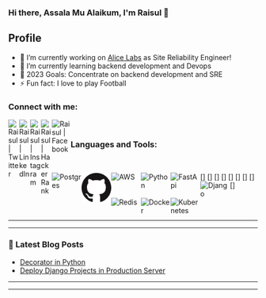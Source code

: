 ### Hi there, Assala Mu Alaikum, I'm Raisul 👋

## Profile
- 🔭 I’m currently working on  [Alice Labs][website] as  Site Reliability Engineer!
- 🌱 I’m currently learning backend development and Devops
- 🥅 2023 Goals: Concentrate on backend development and SRE
- ⚡ Fun fact: I love to  play Football

### Connect with me:

[<img align="left" alt="Raisul | Twitter" width="22px" src="https://cdn.jsdelivr.net/npm/simple-icons@v3/icons/twitter.svg" />][twitter]
[<img align="left" alt="Raisul | LinkedIn" width="22px" src="https://cdn.jsdelivr.net/npm/simple-icons@v3/icons/linkedin.svg" />][linkedin]
[<img align="left" alt="Raisul | Instagram" width="22px" src="https://cdn.jsdelivr.net/npm/simple-icons@v3/icons/instagram.svg" />][instagram]
[<img align="left" alt="Raisul | Hacker Rank" width="22px" src="https://upload.wikimedia.org/wikipedia/commons/4/40/HackerRank_Icon-1000px.png" />][HackerRank]
[<img align="left" alt="Raisul | Facebook" width="38px" src="https://cdn4.iconfinder.com/data/icons/social-icon-4/842/facebook-512.png" />][Facebook]

<br />

### Languages and Tools:
<br/>

[<img align="left" alt="Postgres" width="60px" src="https://upload.wikimedia.org/wikipedia/commons/b/ba/Database-postgres.svg"/>]
[<img align="left" alt="Git" width="60px" src="https://raw.githubusercontent.com/github/explore/78df643247d429f6cc873026c0622819ad797942/topics/github/github.png" />]
[<img align="left" alt="AWS" width="60px" src="https://imageio.forbes.com/specials-images/imageserve/61aff357a4c71fc225ab8ba7/AWS-logo/1960x0.jpg?format=jpg&width=960"/>]
[<img align="left" alt="Python" width="60px" src="https://www.pngitem.com/pimgs/m/159-1595877_python-logo-png-python-logo-transparent-png.png" />]
[<img align="left" alt="FastApi" width="60px" src="https://repository-images.githubusercontent.com/260928305/92388600-8d1c-11ea-9993-a726466b5099" />]
[<img align="left" alt="Django" width="60px" src="https://banner2.cleanpng.com/20180711/rtc/kisspng-django-web-development-web-framework-python-softwa-django-5b45d913f29027.4888902515313042119936.jpg" />]
[<img align="left" alt="Redis" width="60px" src="https://i0.wp.com/www.techrunnr.com/wp-content/uploads/2018/08/redisss.png?fit=308%2C260&ssl=1" />]
[<img align="left" alt="Docker" width="60px" src="https://www.padok.fr/hubfs/Imported_Blog_Media/docker-hub-hack-blog-banner-2.webp"/>]
[<img align="left" alt="Kubernetes" width="60px" src="https://assets-global.website-files.com/6207f5adfd8e615d3d70498b/6239e4bbc2afd66343a7bf78_Kubernetes%20-%20Comp%20Blue.png"/>]



<br />

<br />

---

---

### 📕 Latest Blog Posts
<!-- BLOG-POST-LIST:START -->
- [Decorator in Python](https://medium.com/@raisulislam541/decorator-function-fcba9e62d4c4)
- [Deploy Django Projects in Production Server](https://medium.com/@raisulislam541/deploy-django-project-on-ubuntu-16-04-production-server-step-by-step-fc9e0a837290)



<!-- BLOG-POST-LIST:END -->

---



---


[website]: https://www.myalice.ai/
[twitter]: https://twitter.com/Rai_su_l
[instagram]: https://www.instagram.com/_raisul_
[linkedin]: https://www.linkedin.com/in/mohammad-raisul-islam-403a50103/
[HackerRank]: https://www.hackerrank.com/_Mohammad_
[Medium]: https://medium.com/@raisulislam541
[Facebook]: https://www.facebook.com/raisul.sajal
